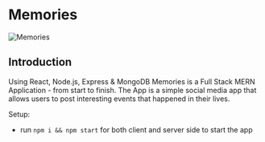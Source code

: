 # Memories

![Memories](https://i.ibb.co/Z8Y0CJv/Screenshot-2020-10-30-at-11-10-04.png)

## Introduction

Using React, Node.js, Express & MongoDB Memories is a Full Stack MERN Application - from start to finish. The App is a simple social media app that allows users to post interesting events that happened in their lives.

Setup:
- run ```npm i && npm start``` for both client and server side to start the app
